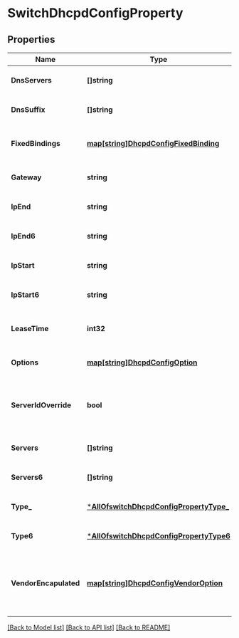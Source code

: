 # SwitchDhcpdConfigProperty

## Properties
Name | Type | Description | Notes
------------ | ------------- | ------------- | -------------
**DnsServers** | **[]string** | if &#x60;type&#x60;&#x3D;&#x3D;&#x60;server&#x60; or &#x60;type6&#x60;&#x3D;&#x3D;&#x60;server&#x60; - optional, if not defined, system one will be used | [optional] [default to null]
**DnsSuffix** | **[]string** | if &#x60;type&#x60;&#x3D;&#x3D;&#x60;server&#x60; or &#x60;type6&#x60;&#x3D;&#x3D;&#x60;server&#x60; - optional, if not defined, system one will be used | [optional] [default to null]
**FixedBindings** | [**map[string]DhcpdConfigFixedBinding**](dhcpd_config_fixed_binding.md) | if &#x60;type&#x60;&#x3D;&#x3D;&#x60;server&#x60; or &#x60;type6&#x60;&#x3D;&#x3D;&#x60;server&#x60;. Property key is the MAC Address. Format is &#x60;[0-9a-f]{12}&#x60; (e.g \&quot;5684dae9ac8b\&quot;) | [optional] [default to null]
**Gateway** | **string** | if &#x60;type&#x60;&#x3D;&#x3D;&#x60;server&#x60;  - optional, &#x60;ip&#x60; will be used if not provided | [optional] [default to null]
**IpEnd** | **string** | if &#x60;type&#x60;&#x3D;&#x3D;&#x60;server&#x60; | [optional] [default to null]
**IpEnd6** | **string** | if &#x60;type6&#x60;&#x3D;&#x3D;&#x60;server&#x60; | [optional] [default to null]
**IpStart** | **string** | if &#x60;type&#x60;&#x3D;&#x3D;&#x60;server&#x60; | [optional] [default to null]
**IpStart6** | **string** | if &#x60;type6&#x60;&#x3D;&#x3D;&#x60;server&#x60; | [optional] [default to null]
**LeaseTime** | **int32** | in seconds, lease time has to be between 3600 [1hr] - 604800 [1 week], default is 86400 [1 day] | [optional] [default to 86400]
**Options** | [**map[string]DhcpdConfigOption**](dhcpd_config_option.md) | if &#x60;type&#x60;&#x3D;&#x3D;&#x60;server&#x60; or &#x60;type6&#x60;&#x3D;&#x3D;&#x60;server&#x60;. Property key is the DHCP option number | [optional] [default to null]
**ServerIdOverride** | **bool** | &#x60;server_id_override&#x60;&#x3D;&#x3D;&#x60;true&#x60; means the device, when acts as DHCP relay and forwards DHCP responses from DHCP server to clients,  should overwrite the Sever Identifier option (i.e. DHCP option 54) in DHCP responses with its own IP address. | [optional] [default to false]
**Servers** | **[]string** | if &#x60;type&#x60;&#x3D;&#x3D;&#x60;relay&#x60; | [optional] [default to null]
**Servers6** | **[]string** | if &#x60;type6&#x60;&#x3D;&#x3D;&#x60;relay&#x60; | [optional] [default to null]
**Type_** | [***AllOfswitchDhcpdConfigPropertyType_**](AllOfswitchDhcpdConfigPropertyType_.md) |  | [optional] [default to null]
**Type6** | [***AllOfswitchDhcpdConfigPropertyType6**](AllOfswitchDhcpdConfigPropertyType6.md) |  | [optional] [default to null]
**VendorEncapulated** | [**map[string]DhcpdConfigVendorOption**](dhcpd_config_vendor_option.md) | if &#x60;type&#x60;&#x3D;&#x3D;&#x60;server&#x60; or &#x60;type6&#x60;&#x3D;&#x3D;&#x60;server&#x60;. Property key is &lt;enterprise number&gt;:&lt;sub option code&gt;, with   * enterprise number: 1-65535 (https://www.iana.org/assignments/enterprise-numbers/enterprise-numbers)   * sub option code: 1-255, sub-option code&#x27; | [optional] [default to null]

[[Back to Model list]](../README.md#documentation-for-models) [[Back to API list]](../README.md#documentation-for-api-endpoints) [[Back to README]](../README.md)

